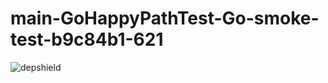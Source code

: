 # main-GoHappyPathTest-Go-smoke-test-b9c84b1-621

![depshield](https://staging.depshield.sonatype.org/badges/depshield-staging/main-GoHappyPathTest-Go-smoke-test-b9c84b1-621/depshield.svg)